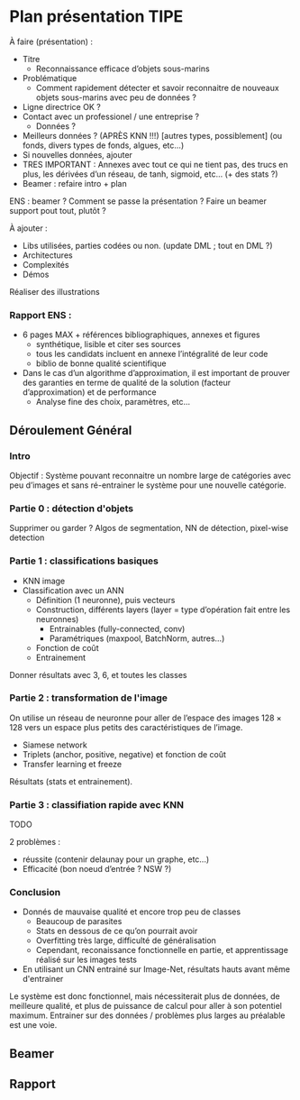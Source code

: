 # Plan présentation TIPE

À faire (présentation) :

-   Titre
    -   Reconnaissance efficace d’objets sous-marins
-   Problématique
    -   Comment rapidement détecter et savoir reconnaitre de nouveaux objets sous-marins avec peu de données ?
-   Ligne directrice OK ?
-   Contact avec un professionel / une entreprise ?
    -   Données ?
-   Meilleurs données ? (APRÈS KNN !!!) [autres types, possiblement] (ou fonds, divers types de fonds, algues, etc...)
-   Si nouvelles données, ajouter
-   TRES IMPORTANT : Annexes avec tout ce qui ne tient pas, des trucs en plus, les dérivées d’un réseau, de tanh, sigmoid, etc… (+ des stats ?)
-   Beamer : refaire intro + plan

ENS : beamer ? Comment se passe la présentation ? Faire un beamer support pout tout, plutôt ?

À ajouter :

-   Libs utilisées, parties codées ou non. (update DML ; tout en DML ?)
-   Architectures
-   Complexités
-   Démos

Réaliser des illustrations

### Rapport ENS :

-   6 pages MAX + références bibliographiques, annexes et figures
    -   synthétique, lisible et citer ses sources
    -   tous les candidats incluent en annexe l’intégralité de leur code
    -   biblio de bonne qualité scientifique
-   Dans le cas d’un algorithme d’approximation, il est important de prouver des garanties en terme de qualité de la solution (facteur d’approximation) et de performance
    -   Analyse fine des choix, paramètres, etc...

## Déroulement Général

### Intro

Objectif : Système pouvant reconnaitre un nombre large de catégories avec peu d’images et sans ré-entrainer le système pour une nouvelle catégorie.

### Partie 0 : détection d'objets

Supprimer ou garder ? Algos de segmentation, NN de détection, pixel-wise detection

### Partie 1 : classifications basiques

-   KNN image
-   Classification avec un ANN
    -   Définition (1 neuronne), puis vecteurs
    -   Construction, différents layers (layer = type d’opération fait entre les neuronnes)
        -   Entrainables (fully-connected, conv)
        -   Paramétriques (maxpool, BatchNorm, autres...)
    -   Fonction de coût
    -   Entrainement

Donner résultats avec 3, 6, et toutes les classes

### Partie 2 : transformation de l'image

On utilise un réseau de neuronne pour aller de l’espace des images $128\times 128$ vers un espace plus petits des caractéristiques de l’image.

-   Siamese network
-   Triplets (anchor, positive, negative) et fonction de coût
-   Transfer learning et freeze

Résultats (stats et entrainement).

### Partie 3 : classifiation rapide avec KNN

TODO

2 problèmes :

-   réussite (contenir delaunay pour un graphe, etc...)
-   Efficacité (bon noeud d’entrée ? NSW ?)

### Conclusion

-   Donnés de mauvaise qualité et encore trop peu de classes
    -   Beaucoup de parasites
    -   Stats en dessous de ce qu’on pourrait avoir
    -   Overfitting très large, difficulté de généralisation
    -   Cependant, reconaissance fonctionnelle en partie, et apprentissage réalisé sur les images tests
-   En utilisant un CNN entrainé sur Image-Net, résultats hauts avant même d'entrainer

Le système est donc fonctionnel, mais nécessiterait plus de données, de meilleure qualité, et plus de puissance de calcul pour aller à son potentiel maximum. Entrainer sur des données / problèmes plus larges au préalable est une voie.



## Beamer



## Rapport	